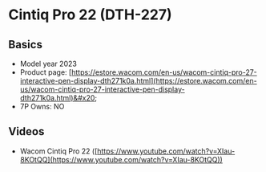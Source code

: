# Cintiq Pro 22 (DTH-227)

## Basics

* Model year 2023
* Product page: [https://estore.wacom.com/en-us/wacom-cintiq-pro-27-interactive-pen-display-dth271k0a.html](https://estore.wacom.com/en-us/wacom-cintiq-pro-27-interactive-pen-display-dth271k0a.html)&#x20;
* 7P Owns: NO

## Videos

* Wacom Cintiq Pro 22 ([https://www.youtube.com/watch?v=XIau-8KOtQQ](https://www.youtube.com/watch?v=XIau-8KOtQQ))
